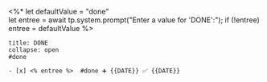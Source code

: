  <%*
let defaultValue = "done"  
let entree = await tp.system.prompt("Enter a value for 'DONE':");
if (!entree) entree = defaultValue
%>

`````ad-done
title: DONE
collapse: open
#done 

- [x] <% entree %>  #done ➕ {{DATE}} ✅ {{DATE}}

`````
